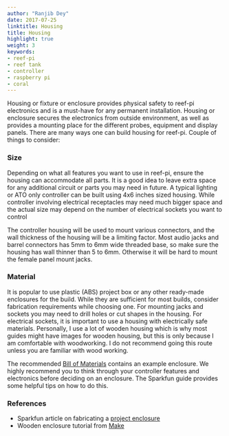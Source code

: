 ```yaml
---
author: "Ranjib Dey"
date: 2017-07-25
linktitle: Housing
title: Housing
highlight: true
weight: 3
keywords:
- reef-pi
- reef tank
- controller
- raspberry pi
- coral
---
```


Housing or fixture or enclosure provides physical safety to reef-pi electronics and is a must-have for any permanent installation. Housing or enclosure secures the electronics from outside environment, as well as provides a mounting place for the different probes, equipment and display panels. There are many ways one can build housing for reef-pi. Couple of things to consider:

### Size

Depending on what all features you want to use in reef-pi, ensure the housing can accommodate all parts. It is a good idea to leave extra space for any additional circuit or parts you may need in future. A typical lighting or ATO only controller can be built using 4x6 inches sized housing. While controller involving electrical receptacles may need much bigger space and the actual size may depend on the number of electrical sockets you want to control

The controller housing will be used to mount various connectors, and the wall thickness of the housing will be a limiting factor. Most audio jacks and barrel connectors has 5mm to 6mm wide threaded base, so make sure the housing has wall thinner than 5 to 6mm. Otherwise it will be hard to mount the female panel mount jacks.


### Material

It is popular to use plastic (ABS) project box or any other ready-made enclosures for the build. While they are sufficient for most builds, consider fabrication requirements while choosing one. For mounting jacks and sockets you may need to drill holes or cut shapes in the housing. For electrical sockets, it is important to use a housing with electrically safe materials. Personally, I use a lot of wooden housing which is why most guides might have images for wooden housing, but this is only because I am comfortable with woodworking. I do not recommend going this route unless you are familiar with wood working.


The recommended [Bill of Materials](/general-guides/bom) contains an example enclosure. We highly recommend you to think through your controller features and electronics before deciding on an enclosure. The Sparkfun guide provides some helpful tips on how to do this.


### References

- Sparkfun article on fabricating a [project enclosure](https://www.sparkfun.com/tutorials/38)
- Wooden enclosure tutorial from [Make](https://www.youtube.com/watch?v=-vgvXat6GBU)

